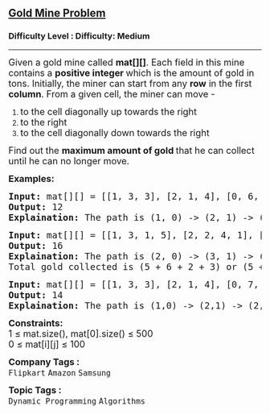<h2><a href="https://www.geeksforgeeks.org/problems/gold-mine-problem2608/1?_gl=1*1xvmdvs*_up*MQ..*_gs*MQ..&gclid=EAIaIQobChMI3Pr-taejjgMVKF0PAh2ogQAHEAAYASAAEgJbLPD_BwE">Gold Mine Problem</a></h2><h3>Difficulty Level : Difficulty: Medium</h3><hr><div class="problems_problem_content__Xm_eO"><p><span style="font-size: 18px;">Given a gold mine called <strong>mat[][]</strong>. Each field in this mine contains a <strong>positive integer </strong>which is the amount of gold in tons. Initially, the miner can start from any <strong>row</strong> in the first <strong>column</strong>. From a given cell, the miner can move -</span></p>
<ol>
<li><span style="font-size: 18px;">to the cell diagonally up towards the right</span></li>
<li><span style="font-size: 18px;">to the right</span></li>
<li><span style="font-size: 18px;">to the cell&nbsp;diagonally down towards the right</span></li>
</ol>
<p><span style="font-size: 18px;">Find out the <strong>maximum amount of gold </strong>that he can collect until he can no longer move.</span></p>
<p><strong><span style="font-size: 18px;">Examples:</span></strong></p>
<pre><span style="font-size: 18px;"><strong>Input:</strong> mat[][] = [[1, 3, 3], [2, 1, 4], [0, 6, 4]]
<strong>Output:</strong> 12
<strong>Explaination:</strong> The path is (1, 0) -&gt; (2, 1) -&gt; (2, 2). Total gold collected is 2 + 6 + 4 = 12.</span></pre>
<pre><span style="font-size: 18px;"><strong>Input: </strong>mat[][] = [[1, 3, 1, 5], [2, 2, 4, 1], [5, 0, 2, 3], [0, 6, 1, 2]]
<strong>Output:</strong> 16
<strong>Explaination:</strong> The path is (2, 0) -&gt; (3, 1) -&gt; (2, 2) -&gt; (2, 3) or (2, 0) -&gt; (1, 1) -&gt; (1, 2) -&gt; (0, 3). <br>Total gold collected is (5 + 6 + 2 + 3) or (5 + 2 + 4 + 5) = 16.<br></span></pre>
<pre><span style="font-size: 18px;"><strong>Input:</strong> mat[][] = [[1, 3, 3], [2, 1, 4], [0, 7, 5]]
<strong>Output:</strong> 14
<strong>Explaination:</strong> The path is (1,0) -&gt; (2,1) -&gt; (2,2). Total gold collected is 2 + 7 + 5 = 14.</span></pre>
<p><span style="font-size: 18px;"><strong>Constraints:</strong><br>1 ≤ mat.size(), mat[0].size() ≤ 500<br></span><span style="font-size: 18px;">0 ≤ mat[i][j] ≤ 100</span></p></div><p><span style=font-size:18px><strong>Company Tags : </strong><br><code>Flipkart</code>&nbsp;<code>Amazon</code>&nbsp;<code>Samsung</code>&nbsp;<br><p><span style=font-size:18px><strong>Topic Tags : </strong><br><code>Dynamic Programming</code>&nbsp;<code>Algorithms</code>&nbsp;